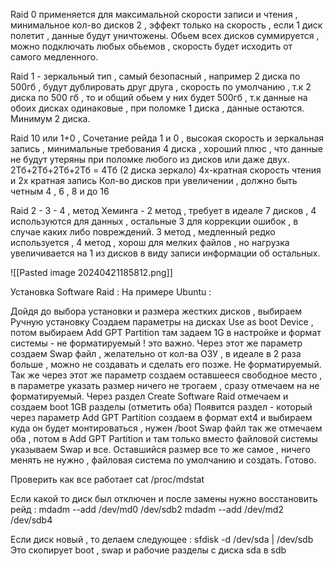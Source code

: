 Raid 0 применяется для максимальной скорости записи и чтения , минимальное кол-во дисков 2 , эффект только на скорость , если 1 диск полетит , данные будут уничтожены. Обьем всех дисков суммируется , можно подключать любых обьемов , скорость будет исходить от самого медленного.

Raid 1 - зеркальный тип , самый безопасный , например 2 диска по 500гб , будут дублировать друг друга , скорость по умолчанию , т.к 2 диска по 500 гб , то и общий обьем у них будет 500гб , т.к данные на обоих дисках одинаковые , при поломке 1 диска , данные остаются.
Минимум 2 диска. 

Raid 10 или 1+0 , Сочетание рейда 1 и 0 , высокая скорость и зеркальная запись , минимальные требования 4 диска , хороший плюс , что данные не будут утеряны при поломке любого из дисков или даже двух. 2Тб+2Тб+2Тб+2Тб = 4Тб (2 диска зеркало)
4х-кратная скорость чтения и 2х кратная запись
Кол-во дисков при увеличении , должно быть четным 4 , 6 , 8 и до 16

Raid 2 - 3 - 4 , метод Хеминга - 2 метод , требует в идеале 7 дисков , 4 используются для данных , остальные 3 для коррекции ошибок , в случае каких либо повреждений.
3 метод , медленный редко используется , 4 метод , хорош для мелких файлов , но нагрузка увеличивается на 1 из дисков в виду записи информации об остальных.


![[Pasted image 20240421185812.png]]

Установка Software Raid : 
На примере Ubuntu : 

Дойдя до выбора установки и размера жестких дисков , выбираем Ручную установку 
Создаем параметры на дисках Use as boot Device , потом выбираем Add GPT Partition 
там задаем 1G в настройке и формат системы - не форматируемый ! это важно. 
Через этот же параметр создаем Swap файл , желательно от кол-ва ОЗУ , в идеале в 2 раза больше , можно не создавать и сделать его позже. Не форматируемый.
Так же через этот же параметр создаем оставшееся свободное место , в параметре указать размер ничего не трогаем , сразу отмечаем на не форматируемый.
Через раздел Create Software Raid отмечаем и создаем boot 1GB разделы (отметить оба)
Появится раздел - который через параметр Add GPT Partition создаем в формат ext4 и выбираем куда он будет монтироваться , нужен /boot 
Swap файл так же отмечаем оба , потом в Add GPT Partition и там только вместо файловой системы указываем Swap и все.
Оставшийся размер все то же самое , ничего менять не нужно , файловая система по умолчанию и создать. 
Готово. 


Проверить как все работает cat /proc/mdstat 

Если какой то диск был отключен и после замены нужно восстановить рейд :
mdadm --add /dev/md0 /dev/sdb2
mdadm --add /dev/md2 /dev/sdb4 

Если диск новый , то делаем следующее :
sfdisk -d /dev/sda | /dev/sdb 
Это скопирует boot , swap и рабочие разделы с диска sda в sdb
